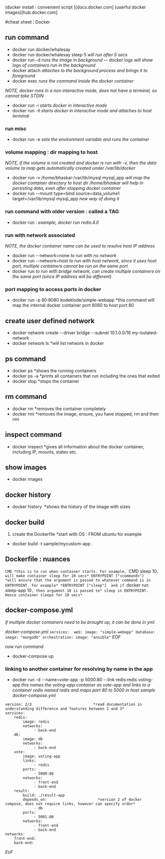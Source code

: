 (docker install : convenient script )[docs.docker.com]
(userful docker images)[hub.docker.com]

#cheat sheet : Docker

## run command 
- docker run docker/whalesay
- docker run docker/whalesay sleep 5   *will run after 5 secs*
- docker run -d <docker image>         *runs the image in background*
   -- docker logs <docker container name>   *will show logs of containers run in the background*
- docker attach <docker container name>     *attaches to the background process and brings it to foreground*
- docker exec <docker container name> <command to run>   *runs the command inside the docker container*

*NOTE, docker runs in a non interactive mode, does not have a terminal, so cannot take STDIN*
- docker run -i <docker image>    *starts docker in interactive mode*
- docker run -it <docker image>   *starts docker in interactive mode and attaches to host terminal*

### run misc
- docker run  -e <ENVIRONMENT VAR=VAL> <docker image>   *sets the environment variable and runs the container*

### volume mapping : dir mapping to host 
*NOTE, if the volume is not created and docker is run with -v, then the data volume to map gets
 automatically created under /var/lib/docker*

- docker run -v /home/bhaskar:/var/lib/mysql mysql_app   *will map the docker container directory to host dir /home/bhaskar will help in persisting data, even after stopping docker container*
- docker run --mount type=bind source=data_volume1 target=/var/lib/mysql mysql_app *new way of doing it*

### run command with older version : called a TAG
- docker run <docker image name>:<VERSION> *example,  docker run redis:4.0*

### run with network associated 
*NOTE, the docker container name can be used to resolve host IP address*
- docker run <appname> --network=none  *to run with no network*
- docker run <appname> --network=host  *to run with host network, since it uses host port, multiple containers cannot be run on the same port*
- docker run <appname>                 *to run with bridge network, can create multiple containers on the same port (since IP address will be different)*

### port mapping to access ports in docker
- docker run -p 80:8080 kodeklode/simple-webapp  *this command will map the internal docker container port 8080 to host port 80

## create user defined network
- docker network create --driver bridge --subnet 10.1.0.0/16 my-isolated-network
- docker network ls *will list network in docker

## ps command
- docker ps     *shows the running containers
- docker ps -a  *prints all containers that run including the ones that exited
- docker stop <docker container name> *stops the container

## rm command
- docker rm <docker container name>  *removes the container completely
- docker rmi <docker image name>   *removes the image, ensure, you have stopped, rm and then rmi

## inspect command 
- docker inspect <docker container name> *gives all information about the docker container, including IP, mounts, states etc.

## show images 
- docker images

## docker history
- docker history <image name> *shows the history of the image with sizes

## docker build
1. create the Dockerfile  *start with OS : FROM ubuntu for example
- docker build -t sample/mycustom-app .

## Dockerfile : nuances
`CMD *this is to run when container starts. For example, `CMD sleep 10`, will make container sleep for 10 secs*
ENTRYPOINT ["<command>"]    *will ensure that the argument is passed to whatever command is in ENTRYPOINT. For example*
                            *ENTRYPOINT ["sleep"]  and if `docker run sleep-app 10`, then argument 10 is passed to*
                            sleep in ENTRYPOINT. Hence container sleeps for 10 secs*
`
## docker-compose.yml
*if multiple docker containers need to be brought up, it can be done in yml*

*docker-compose.yml*
`
services: 
     web:
         image: "simple-webapp"
     database: 
         image: "mongodb"
     orchestration:
         image: "ansible"
`
*EOF*

*now run command*
- docker-compose up

### linking to another container for resolving by name in the app
- docker run -d --name=vote-app -p 5000:80 --link redis:redis voting-app  *this names the voting-app container as vote-app and links to a container redis named redis and maps port 80 to 5000 in host*
*sample docker-compose.yml*
```
version: 2/3                            *read documentation in understanding difference and features between 2 and 3*
services:
    redis:
        image: redis
        networks:
             - back-end
    db: 
        image: db
        networks:
             - back-end
    vote:
        image: voting-app
        links: 
             - redis
        ports:
             - 5000:80
        networks:
             - front-end
             - back-end
    result:
        build: ./result-app
        depends_on:                       *version 2 of docker compose, does not require links, however can specify order*
             - db
        ports:
             - 5001:80
        networks:
             - front-end
             - back-end
networks:
    front-end:
    back-end:
```
*EoF*
